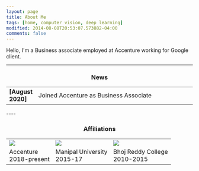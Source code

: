 ```yaml
---
layout: page
title: About Me
tags: [home, computer vision, deep learning]
modified: 2014-08-08T20:53:07.573882-04:00
comments: false
---
```


Hello, I'm a Business associate employed at Accenture working for Google client.


----

<h3 align="center">News</h3>
<table class='news-table'>
    <col width="15%">
    <col width="85%">
    <tr>
        <td valign="top"><strong>[August 2020]</strong></td>
        <td>  Joined Accenture as Business Associate
        </td>
    </tr>
</table>
----


<h3 align="center">Affiliations</h3>
<table align="center" class='affl-pic'>
    <tr>
        <td>
            <a href="https://www.epfl.ch/schools/ic//">
            <img src="/images/epfl_logo.png"></a>
        </td>
         <td>
            <a href="https://research.samsung.com//">
            <img src="/images/samsung_logo.png"></a>
        </td>
        <td>
            <a href="http://www.iitkgp.ac.in//">
            <img src="/images/kgp_logo.png"></a>
        </td>
    <tr>
    <tr>
        <td>Accenture<br>2018-present</td>
        <td>Manipal University<br>2015-17</td>
        <td>Bhoj Reddy College<br>2010-2015</td>
    </tr>
</table>
